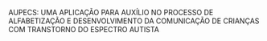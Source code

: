 AUPECS: UMA APLICAÇÃO PARA AUXÍLIO NO PROCESSO DE ALFABETIZAÇÃO E DESENVOLVIMENTO DA COMUNICAÇÃO DE CRIANÇAS COM TRANSTORNO DO ESPECTRO AUTISTA
